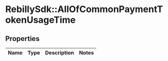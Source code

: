 # RebillySdk::AllOfCommonPaymentTokenUsageTime

## Properties
Name | Type | Description | Notes
------------ | ------------- | ------------- | -------------

